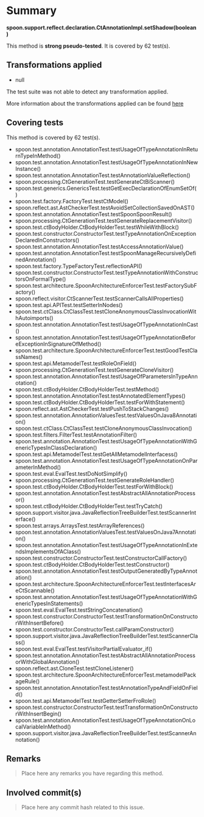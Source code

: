 # Summary
**spoon.support.reflect.declaration.CtAnnotationImpl.setShadow(boolean)**

This method is **strong pseudo-tested**.
It is covered by 62 test(s). 


## Transformations applied

- null


The test suite was not able to detect any transformation applied.

More information about the transformations applied can be found [here](https://github.com/STAMP-project/pitest-descartes)

## Covering tests
This method is covered by 62 test(s).
* spoon.test.annotation.AnnotationTest.testUsageOfTypeAnnotationInReturnTypeInMethod()
* spoon.test.annotation.AnnotationTest.testUsageOfTypeAnnotationInNewInstance()
* spoon.test.annotation.AnnotationTest.testAnnotationValueReflection()
* spoon.processing.CtGenerationTest.testGenerateCtBiScanner()
* spoon.test.generics.GenericsTest.testGetExecDeclarationOfEnumSetOf()
* spoon.test.factory.FactoryTest.testCtModel()
* spoon.reflect.ast.AstCheckerTest.testAvoidSetCollectionSavedOnAST()
* spoon.test.annotation.AnnotationTest.testSpoonSpoonResult()
* spoon.processing.CtGenerationTest.testGenerateReplacementVisitor()
* spoon.test.ctBodyHolder.CtBodyHolderTest.testWhileWithBlock()
* spoon.test.constructor.ConstructorTest.testTypeAnnotationOnExceptionDeclaredInConstructors()
* spoon.test.annotation.AnnotationTest.testAccessAnnotationValue()
* spoon.test.annotation.AnnotationTest.testSpoonManageRecursivelyDefinedAnnotation()
* spoon.test.factory.TypeFactoryTest.reflectionAPI()
* spoon.test.constructor.ConstructorTest.testTypeAnnotationWithConstructorsOnFormalType()
* spoon.test.architecture.SpoonArchitectureEnforcerTest.testFactorySubFactory()
* spoon.reflect.visitor.CtScannerTest.testScannerCallsAllProperties()
* spoon.test.api.APITest.testSetterInNodes()
* spoon.test.ctClass.CtClassTest.testCloneAnonymousClassInvocationWithAutoimports()
* spoon.test.annotation.AnnotationTest.testUsageOfTypeAnnotationInCast()
* spoon.test.annotation.AnnotationTest.testUsageOfTypeAnnotationBeforeExceptionInSignatureOfMethod()
* spoon.test.architecture.SpoonArchitectureEnforcerTest.testGoodTestClassNames()
* spoon.test.api.MetamodelTest.testRoleOnField()
* spoon.processing.CtGenerationTest.testGenerateCloneVisitor()
* spoon.test.annotation.AnnotationTest.testUsageOfParametersInTypeAnnotation()
* spoon.test.ctBodyHolder.CtBodyHolderTest.testMethod()
* spoon.test.annotation.AnnotationTest.testAnnotatedElementTypes()
* spoon.test.ctBodyHolder.CtBodyHolderTest.testForWithStatement()
* spoon.reflect.ast.AstCheckerTest.testPushToStackChanges()
* spoon.test.annotation.AnnotationValuesTest.testValuesOnJava8Annotation()
* spoon.test.ctClass.CtClassTest.testCloneAnonymousClassInvocation()
* spoon.test.filters.FilterTest.testAnnotationFilter()
* spoon.test.annotation.AnnotationTest.testUsageOfTypeAnnotationWithGenericTypesInClassDeclaration()
* spoon.test.api.MetamodelTest.testGetAllMetamodelInterfacess()
* spoon.test.annotation.AnnotationTest.testUsageOfTypeAnnotationOnParameterInMethod()
* spoon.test.eval.EvalTest.testDoNotSimplify()
* spoon.processing.CtGenerationTest.testGenerateRoleHandler()
* spoon.test.ctBodyHolder.CtBodyHolderTest.testForWithBlock()
* spoon.test.annotation.AnnotationTest.testAbstractAllAnnotationProcessor()
* spoon.test.ctBodyHolder.CtBodyHolderTest.testTryCatch()
* spoon.support.visitor.java.JavaReflectionTreeBuilderTest.testScannerInterface()
* spoon.test.arrays.ArraysTest.testArrayReferences()
* spoon.test.annotation.AnnotationValuesTest.testValuesOnJava7Annotation()
* spoon.test.annotation.AnnotationTest.testUsageOfTypeAnnotationInExtendsImplementsOfAClass()
* spoon.test.constructor.ConstructorTest.testConstructorCallFactory()
* spoon.test.ctBodyHolder.CtBodyHolderTest.testConstructor()
* spoon.test.annotation.AnnotationTest.testOutputGeneratedByTypeAnnotation()
* spoon.test.architecture.SpoonArchitectureEnforcerTest.testInterfacesAreCtScannable()
* spoon.test.annotation.AnnotationTest.testUsageOfTypeAnnotationWithGenericTypesInStatements()
* spoon.test.eval.EvalTest.testStringConcatenation()
* spoon.test.constructor.ConstructorTest.testTransformationOnConstructorWithInsertBefore()
* spoon.test.constructor.ConstructorTest.callParamConstructor()
* spoon.support.visitor.java.JavaReflectionTreeBuilderTest.testScannerClass()
* spoon.test.eval.EvalTest.testVisitorPartialEvaluator_if()
* spoon.test.annotation.AnnotationTest.testAbstractAllAnnotationProcessorWithGlobalAnnotation()
* spoon.reflect.ast.CloneTest.testCloneListener()
* spoon.test.architecture.SpoonArchitectureEnforcerTest.metamodelPackageRule()
* spoon.test.annotation.AnnotationTest.testAnnotationTypeAndFieldOnField()
* spoon.test.api.MetamodelTest.testGetterSetterFroRole()
* spoon.test.constructor.ConstructorTest.testTransformationOnConstructorWithInsertBegin()
* spoon.test.annotation.AnnotationTest.testUsageOfTypeAnnotationOnLocalVariableInMethod()
* spoon.support.visitor.java.JavaReflectionTreeBuilderTest.testScannerAnnotation()


## Remarks
> Place here any remarks you have regarding this method.

## Involved commit(s)

> Place here any commit hash related to this issue.
